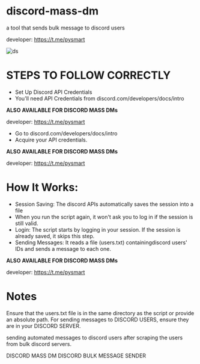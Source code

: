 # discord-mass-dm
a tool that sends bulk message to discord users

developer: https://t.me/pysmart

![ds](https://github.com/user-attachments/assets/472e7980-338a-4bbb-8bc1-1858b4b87e1e)


# STEPS TO FOLLOW CORRECTLY
- Set Up Discord API Credentials
- You'll need API Credentials from discord.com/developers/docs/intro
 
<b>ALSO AVAILABLE FOR DISCORD MASS DMs</b>

developer: https://t.me/pysmart

- Go to discord.com/developers/docs/intro
- Acquire your API credentials.

<b>ALSO AVAILABLE FOR DISCORD MASS DMs</b>

developer: https://t.me/pysmart

# How It Works:
- Session Saving: The discord APIs automatically saves the session into a file 
- When you run the script again, it won't ask you to log in if the session is still valid.
- Login: The script starts by logging in your session. If the session is already saved, it skips this step.
- Sending Messages: It reads a file (users.txt) containingdiscord users' IDs and sends a message to each one.

<b>ALSO AVAILABLE FOR DISCORD MASS DMs</b>

developer: https://t.me/pysmart

# Notes
Ensure that the users.txt file is in the same directory as the script or provide an absolute path.
For sending messages to DISCORD USERS, ensure they are in your DISCORD SERVER. 

sending automated messages to discord users after scraping the users from  bulk discord servers.

DISCORD MASS DM
DISCORD BULK MESSAGE SENDER
